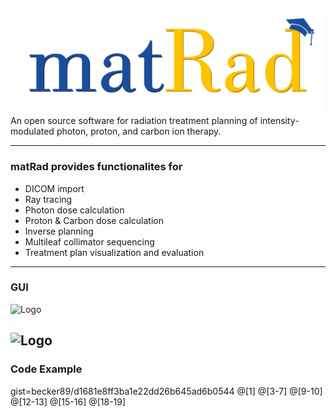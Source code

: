 ##  

![Logo](dicomImport/matrad_logo.png)
An open source software for radiation treatment planning of intensity-modulated photon, proton, and carbon ion therapy.

---

### matRad provides functionalites for 

- DICOM import
- Ray tracing
- Photon dose calculation
- Proton & Carbon dose calculation
- Inverse planning 
- Multileaf collimator sequencing
- Treatment plan visualization and evaluation

---
### GUI
![Logo](https://github.com/e0404/matRad/wiki/images/GUI-Guide_optimizedGUIScreenshot.png)

![Logo](https://github.com/e0404/matRad.wiki/images/GUI-Guide_optimizedGUIScreenshot.png)
---
### Code Example
gist=becker89/d1681e8ff3ba1e22dd26b645ad6b0544
@[1]
@[3-7]
@[9-10]
@[12-13]
@[15-16]
@[18-19]